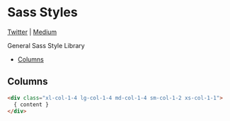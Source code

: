 # Sass Styles

[Twitter](https://twitter.com/sudoawesome) | [Medium](https://medium.com/@sudoawesome)

General Sass Style Library

* [Columns](/styles/columns.scss)

## Columns

```html
<div class="xl-col-1-4 lg-col-1-4 md-col-1-4 sm-col-1-2 xs-col-1-1">
  { content }
</div>
```
